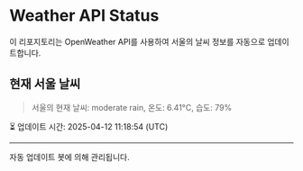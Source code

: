 
# Weather API Status

이 리포지토리는 OpenWeather API를 사용하여 서울의 날씨 정보를 자동으로 업데이트합니다.

## 현재 서울 날씨
> 서울의 현재 날씨: moderate rain, 온도: 6.41°C, 습도: 79%

⏳ 업데이트 시간: 2025-04-12 11:18:54 (UTC)

---
자동 업데이트 봇에 의해 관리됩니다.
